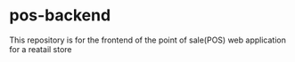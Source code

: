 # pos-backend
This repository is for the frontend of the point of sale(POS) web application for a reatail store
